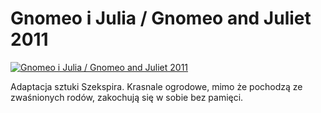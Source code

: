 Gnomeo i Julia / Gnomeo and Juliet 2011 
=============
[![Gnomeo i Julia / Gnomeo and Juliet 2011 ](http://vidos.pl/images/player.gif)](http://vidos.pl/gnomeo-i-julia-gnomeo-and-juliet-2011)

 Adaptacja sztuki Szekspira. Krasnale ogrodowe, mimo że pochodzą ze zwaśnionych rodów, zakochują się w sobie bez pamięci.
